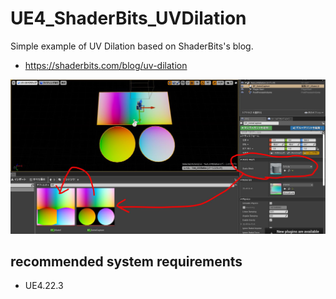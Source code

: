 # UE4_ShaderBits_UVDilation
Simple example of UV Dilation based on ShaderBits's blog.
- https://shaderbits.com/blog/uv-dilation 

<img src="https://github.com/haneda-atsushi/UE4_ShaderBits_UVDilation/blob/master/ScreenShots/uv_dilation.JPG" width="720"/>

## recommended system requirements
* UE4.22.3
